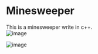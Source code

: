 # Minesweeper
This is a minesweeper write in c++.<br>
![image](https://github.com/22DP3BBiks/Minesweeper/assets/103173909/941308ef-7a15-4406-b887-5fec433a9485)

![image](https://github.com/22DP3BBiks/Minesweeper/assets/103173909/c5e4f525-13f5-4f56-bdaa-0ad8cea46bd8)
